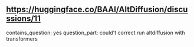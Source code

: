 ## https://huggingface.co/BAAI/AltDiffusion/discussions/11

contains_question: yes
question_part: could't correct run altdiffusion with transformers